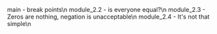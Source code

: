 main - break points\n
module_2.2 - is everyone equal?\n
module_2.3 - Zeros are nothing, negation is unacceptable\n
module_2.4 - It's not that simple\n
